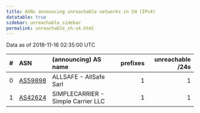 ```yaml
---
title: ASNs announcing unreachable networks in CH (IPv4)
datatable: true
sidebar: unreachable_sidebar
permalink: unreachable_ch-v4.html
---
```


Data as of 2018-11-16 02:35:00 UTC


<div class="datatable-begin"></div>

|   # | ASN                                    | (announcing) AS name               |   prefixes |   unreachable /24s |
|----:|:---------------------------------------|:-----------------------------------|-----------:|-------------------:|
|   0 | [AS59898](unreachable_AS59898-v4.html) | ALLSAFE - AllSafe Sarl             |          1 |                  1 |
|   1 | [AS42624](unreachable_AS42624-v4.html) | SIMPLECARRIER - Simple Carrier LLC |          1 |                  1 |

<div class="datatable-end"></div>